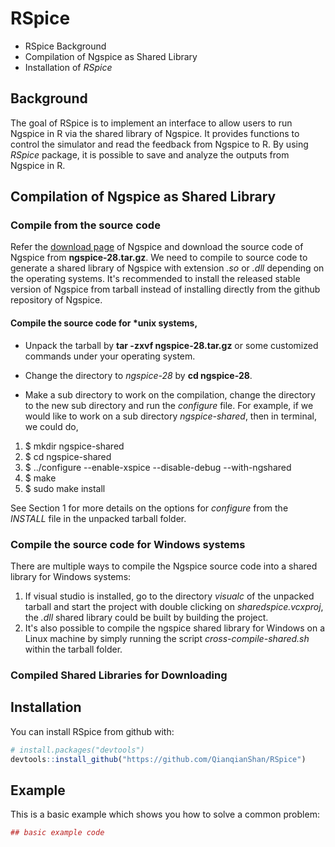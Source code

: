 
<!-- README.md is generated from README.Rmd. Please edit that file -->
RSpice
======

-   RSpice Background
-   Compilation of Ngspice as Shared Library
-   Installation of *RSpice*

Background
----------

The goal of RSpice is to implement an interface to allow users to run Ngspice in R via the shared library of Ngspice. It provides functions to control the simulator and read the feedback from Ngspice to R. By using *RSpice* package, it is possible to save and analyze the outputs from Ngspice in R.

Compilation of Ngspice as Shared Library
----------------------------------------

### Compile from the source code

Refer the [download page](https://sourceforge.net/projects/ngspice/files/ng-spice-rework/28/) of Ngspice and download the source code of Ngspice from **ngspice-28.tar.gz**. We need to compile to source code to generate a shared library of Ngspice with extension *.so* or *.dll* depending on the operating systems. It's recommended to install the released stable version of Ngspice from tarball instead of installing directly from the github repository of Ngspice.

#### Compile the source code for \*unix systems,

-   Unpack the tarball by **tar -zxvf ngspice-28.tar.gz** or some customized commands under your operating system.

-   Change the directory to *ngspice-28* by **cd ngspice-28**.

-   Make a sub directory to work on the compilation, change the directory to the new sub directory and run the *configure* file. For example, if we would like to work on a sub directory *ngspice-shared*, then in terminal, we could do,

1.  $ mkdir ngspice-shared
2.  $ cd ngspice-shared
3.  $ ../configure --enable-xspice --disable-debug --with-ngshared
4.  $ make
5.  $ sudo make install

See Section 1 for more details on the options for *configure* from the *INSTALL* file in the unpacked tarball folder.

### Compile the source code for Windows systems

There are multiple ways to compile the Ngspice source code into a shared library for Windows systems:

1.  If visual studio is installed, go to the directory *visualc* of the unpacked tarball and start the project with double clicking on *sharedspice.vcxproj*, the *.dll* shared library could be built by building the project.
2.  It's also possible to compile the ngspice shared library for Windows on a Linux machine by simply running the script *cross-compile-shared.sh* within the tarball folder.

### Compiled Shared Libraries for Downloading

Installation
------------

You can install RSpice from github with:

``` r
# install.packages("devtools")
devtools::install_github("https://github.com/QianqianShan/RSpice")
```

Example
-------

This is a basic example which shows you how to solve a common problem:

``` r
## basic example code
```
